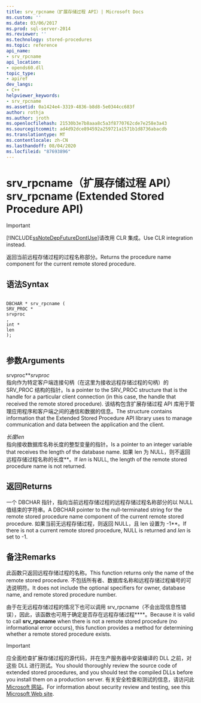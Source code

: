 ```yaml
---
title: srv_rpcname（扩展存储过程 API）| Microsoft Docs
ms.custom: ''
ms.date: 03/06/2017
ms.prod: sql-server-2014
ms.reviewer: ''
ms.technology: stored-procedures
ms.topic: reference
api_name:
- srv_rpcname
api_location:
- opends60.dll
topic_type:
- apiref
dev_langs:
- C++
helpviewer_keywords:
- srv_rpcname
ms.assetid: 0a1424e4-3319-4836-b8d8-5e0344cc683f
author: rothja
ms.author: jroth
ms.openlocfilehash: 21530b3e7b8aaa8c5a3f8770762cde7e258e3a43
ms.sourcegitcommit: ad4d92dce894592a259721a1571b1d8736abacdb
ms.translationtype: MT
ms.contentlocale: zh-CN
ms.lasthandoff: 08/04/2020
ms.locfileid: "87693896"
---
```

# <a name="srv_rpcname-extended-stored-procedure-api"></a><span data-ttu-id="e8cb8-102">srv_rpcname（扩展存储过程 API）</span><span class="sxs-lookup"><span data-stu-id="e8cb8-102">srv_rpcname (Extended Stored Procedure API)</span></span>
    
> [!IMPORTANT]  
>  [!INCLUDE[ssNoteDepFutureDontUse](../../includes/ssnotedepfuturedontuse-md.md)]<span data-ttu-id="e8cb8-103">请改用 CLR 集成。</span><span class="sxs-lookup"><span data-stu-id="e8cb8-103">Use CLR integration instead.</span></span>  
  
 <span data-ttu-id="e8cb8-104">返回当前远程存储过程的过程名称部分。</span><span class="sxs-lookup"><span data-stu-id="e8cb8-104">Returns the procedure name component for the current remote stored procedure.</span></span>  
  
## <a name="syntax"></a><span data-ttu-id="e8cb8-105">语法</span><span class="sxs-lookup"><span data-stu-id="e8cb8-105">Syntax</span></span>  
  
```  
  
DBCHAR * srv_rpcname (  
SRV_PROC *  
srvproc  
,  
int *  
len   
);  
  
```  
  
## <a name="arguments"></a><span data-ttu-id="e8cb8-106">参数</span><span class="sxs-lookup"><span data-stu-id="e8cb8-106">Arguments</span></span>  
 <span data-ttu-id="e8cb8-107">srvproc\*\*</span><span class="sxs-lookup"><span data-stu-id="e8cb8-107">*srvproc*</span></span>  
 <span data-ttu-id="e8cb8-108">指向作为特定客户端连接句柄（在这里为接收远程存储过程的句柄）的 SRV_PROC 结构的指针。</span><span class="sxs-lookup"><span data-stu-id="e8cb8-108">Is a pointer to the SRV_PROC structure that is the handle for a particular client connection (in this case, the handle that received the remote stored procedure).</span></span> <span data-ttu-id="e8cb8-109">该结构包含扩展存储过程 API 库用于管理应用程序和客户端之间的通信和数据的信息。</span><span class="sxs-lookup"><span data-stu-id="e8cb8-109">The structure contains information that the Extended Stored Procedure API library uses to manage communication and data between the application and the client.</span></span>  
  
 <span data-ttu-id="e8cb8-110">*长度*</span><span class="sxs-lookup"><span data-stu-id="e8cb8-110">*len*</span></span>  
 <span data-ttu-id="e8cb8-111">指向接收数据库名称长度的整型变量的指针。</span><span class="sxs-lookup"><span data-stu-id="e8cb8-111">Is a pointer to an integer variable that receives the length of the database name.</span></span> <span data-ttu-id="e8cb8-112">如果 len 为 NULL，则不返回远程存储过程名称的长度\*\*。</span><span class="sxs-lookup"><span data-stu-id="e8cb8-112">If *len* is NULL, the length of the remote stored procedure name is not returned.</span></span>  
  
## <a name="returns"></a><span data-ttu-id="e8cb8-113">返回</span><span class="sxs-lookup"><span data-stu-id="e8cb8-113">Returns</span></span>  
 <span data-ttu-id="e8cb8-114">一个 DBCHAR 指针，指向当前远程存储过程的远程存储过程名称部分的以 NULL 值结束的字符串。</span><span class="sxs-lookup"><span data-stu-id="e8cb8-114">A DBCHAR pointer to the null-terminated string for the remote stored procedure name component of the current remote stored procedure.</span></span> <span data-ttu-id="e8cb8-115">如果当前无远程存储过程，则返回 NULL，且 len 设置为 -1\*\*。</span><span class="sxs-lookup"><span data-stu-id="e8cb8-115">If there is not a current remote stored procedure, NULL is returned and *len* is set to -1.</span></span>  
  
## <a name="remarks"></a><span data-ttu-id="e8cb8-116">备注</span><span class="sxs-lookup"><span data-stu-id="e8cb8-116">Remarks</span></span>  
 <span data-ttu-id="e8cb8-117">此函数只返回远程存储过程的名称。</span><span class="sxs-lookup"><span data-stu-id="e8cb8-117">This function returns only the name of the remote stored procedure.</span></span> <span data-ttu-id="e8cb8-118">不包括所有者、数据库名称和远程存储过程编号的可选说明符。</span><span class="sxs-lookup"><span data-stu-id="e8cb8-118">It does not include the optional specifiers for owner, database name, and remote stored procedure number.</span></span>  
  
 <span data-ttu-id="e8cb8-119">由于在无远程存储过程的情况下也可以调用 srv_rpcname（不会出现信息性错误），因此，该函数也可用于确定是否存在远程存储过程\*\*\*\*。</span><span class="sxs-lookup"><span data-stu-id="e8cb8-119">Because it is valid to call **srv_rpcname** when there is not a remote stored procedure (no informational error occurs), this function provides a method for determining whether a remote stored procedure exists.</span></span>  
  
> [!IMPORTANT]  
>  <span data-ttu-id="e8cb8-120">应全面检查扩展存储过程的源代码，并在生产服务器中安装编译的 DLL 之前，对这些 DLL 进行测试。</span><span class="sxs-lookup"><span data-stu-id="e8cb8-120">You should thoroughly review the source code of extended stored procedures, and you should test the compiled DLLs before you install them on a production server.</span></span> <span data-ttu-id="e8cb8-121">有关安全检查和测试的信息，请访问此 [Microsoft 网站](https://go.microsoft.com/fwlink/?LinkID=54761&amp;clcid=0x409https://msdn.microsoft.com/security/)。</span><span class="sxs-lookup"><span data-stu-id="e8cb8-121">For information about security review and testing, see this [Microsoft Web site](https://go.microsoft.com/fwlink/?LinkID=54761&amp;clcid=0x409https://msdn.microsoft.com/security/).</span></span>  
  
  

